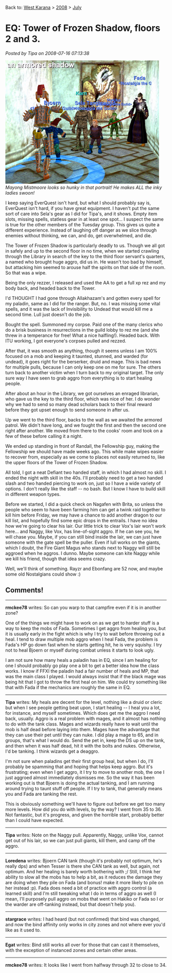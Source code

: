 Back to: [West Karana](/posts/westkarana.md) > [2008](/posts/2008/westkarana.md) > [July](./westkarana.md)
# EQ: Tower of Frozen Shadow, floors 2 and 3.

*Posted by Tipa on 2008-07-16 07:13:38*

![Walking armor on floor 3 of the Tower of Frozen Shadow](../../../uploads/2008/07/eqgame-2008-07-15-22-00-20-56.jpg "eqgame-2008-07-15-22-00-20-56")  
*Mayong Mistmoore looks so hunky in that portrait! He makes ALL the inky ladies swoon!*

I keep saying EverQuest isn't hard, but what I should probably say is, EverQuest isn't hard, if you have great equipment. I haven't put the same sort of care into Sela's gear as I did for Tipa's, and it shows. Empty item slots, missing spells, statless gear in at least one spot... I suspect the same is true for the other members of the Tuesday group. This gives us quite a different experience. Instead of laughing off danger as we slice through enemies without thinking, we can, and do, get overwhelmed, and die.

The Tower of Frozen Shadow is particularly deadly to us. Though we all got in safely and up to the second floor in no time, when we started crawling through the Library in search of the key to the third floor servant's quarters, a named who brought huge aggro, did us in. He wasn't too bad by himself, but attacking him seemed to arouse half the spirits on that side of the room. So that was a wipe.

Being the only rezzer, I released and used the AA to get a full xp rez and my body back, and headed back to the Tower.

I'd THOUGHT I had gone through Allakhazam's and gotten every spell for my paladin, same as I did for the ranger. But, no. I was missing some vital spells, and it was the lack of Invisibility to Undead that would kill me a second time. Lull just doesn't do the job.

Bought the spell. Summoned my corpse. Paid one of the many clerics who do a brisk business in resurrections in the guild lobby to rez me (and she threw in a temperance for free! What a nice halfling!). Headed back. With ITU working, I got everyone's corpses pulled and rezzed.

After that, it was smooth as anything, though it seems unless I am 100% focused on a mob and keeping it taunted, stunned, and warded (for undead), it goes right for the berserker, druid and mage. This is bad news for multiple pulls, because I can only keep one on me for sure. The others turn back to another victim when I turn back to my original target. The only sure way I have seen to grab aggro from everything is to start healing people. 

After about an hour in the Library, we got ourselves an enraged librarian, who gave us the key to the third floor, which was nice of her. I do wonder why we had to send so many dead scholars back to their final reward before they got upset enough to send someone in after us.

Up we went to the third floor, backs to the wall as we awaited the armored patrol. We didn't have long, and we fought the first and then the second one right after another. We moved from there to the cooks' room and took on a few of these before calling it a night.

We ended up standing in front of Randall, the Fellowship guy, making the Fellowship we should have made weeks ago. This while make wipes easier to recover from, especially as we come to places not easily returned to, like the upper floors of the Tower of Frozen Shadow.

All told, I got a neat Defiant two handed staff, in which I had almost no skill. I ended the night with skill in the 40s. I'll probably need to get a two handed slash and two handed piercing to work on, just so I have a wide variety of options. I don't really like the staff -- no bash. But I know I have to build skill in different weapon types.

Before we started, I did a quick check on Nagafen with Brita, so unless the people who seem to have been farming him can get a twink raid together to kill him before Friday, we may have a chance to add another dragon to our kill list, and hopefully find some epic drops in the entrails. I have no idea how we're going to clear his lair. Our little trick to clear Vox's lair won't work here... and Naggy, like Vox, has line-of-sight aggro. If he can see you, he will chase you. Maybe, if you can still bind inside the lair, we can just have someone with the gate spell be the puller. Even if lull works on the giants, which I doubt, the Fire Giant Magus who stands next to Naggy will still be aggroed when he aggros. I dunno. Maybe someone can kite Naggy while we kill his friend, though that idea seems crazy.

Well, we'll think of something. Rayzr and Ebonfang are 52 now, and maybe some old Nostalgians could show :)

## Comments!

---

**rmckee78** writes: So can you warp to that campfire even if it is in another zone?

One of the things we might have to work on as we get to harder stuff is a way to keep the mobs of Fada. Sometimes I get aggro from healing you, but it is usually early in the fight which is why I try to wait before throwing out a heal. I tend to draw multiple mob aggro when I heal Fada, the problem is Fada's HP go down fast when he starts getting hit, he is very squishy. I try not to heal Bjoern or myself during combat unless it starts to look ugly. 

I am not sure how many heals a paladin has in EQ, since I am healing for one I should probably go play one a bit to get a better idea how the class works. I know if FFXI the paladin had a fair number of heals and MP, that was the main class I played. I would always insist that if the black mage was being hit that I got to throw the first heal on him. We could try something like that with Fada if the mechanics are roughly the same in EQ.

---

**Tipa** writes: My heals are decent for the level, nothing like a druid or cleric but when I see people getting beat upon, I start healing -- I heal you a lot, for instance, and myself sometimes. Which does get me the aggro I need back, usually. Aggro is a real problem with mages, and it almost has nothing to do with the tank class. Mages and wizards really have to wait until the mob is half dead before laying into them. Mages have the advantage that they can use their pet until they can nuke. I did play a mage to 65, and in groups, that's what I would do. Send the pet in, keep the DS up on the tank, and then when it was half dead, hit it with the bolts and nukes. Otherwise, I'd be tanking. I think wizards get a deaggro.

I'm not sure when paladins get their first group heal, but when I do, I'll probably be spamming that and hoping that helps keep aggro. But it's frustrating; even when I get aggro, it I try to move to another mob, the one I just aggroed almost immediately dismisses me. So the way it has been working out is that Bjoern is doing the actual tanking, and I am running around trying to taunt stuff off people. If I try to tank, that generally means you and Fada are tanking the rest.

This is obviously something we'll have to figure out before we get too many more levels. How did you do with levels, by the way? I went from 35 to 36. Not fantastic, but it's progress, and given the horrible start, probably better than I could have expected.

---

**Tipa** writes: Note on the Naggy pull. Apparently, Naggy, unlike Vox, cannot get out of his lair, so we can just pull giants, kill them, and camp off the aggro.

---

**Loredena** writes: Bjoern CAN tank (though it's probably not optimum, he's really dps) and when Tesser is there she CAN tank as well, but again, not optimum. And her healing is barely worth bothering with ;/ Still, I think her ability to slow all the mobs has to help a bit, as it reduces the damage they are doing when they pile on Fada (and bonus! make it more likely to pile on her instead :p). Fada does need a bit of practice with aggro control (a learned skill) and I'm still tweaking what I do in terms of aggro as well (I mean, I'll purposely pull aggro on mobs that went on Hakiko or Fada so I or the warder are off-tanking instead, but that doesn't help you).

---

**stargrace** writes: I had heard (but not confirmed) that bind was changed, and now the bind affinity only works in city zones and not where ever you'd like as it used to.

---

**Egat** writes: Bind still works all over for those that can cast it themselves, with the exception of instanced zones and certain other areas.

---

**rmckee78** writes: It looks like I went from halfway through 32 to close to 34.

